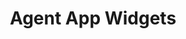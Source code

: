 ---
title: "Agent App Widgets"
desc: "Load a web page or an application right inside the LiveChat Agent App."
tagline: "Embed your service inside LiveChat Agent App"
color: "#46b776"
type: "agent-app"
menuTitle: Agent App <br/><u>Widgets</u>
compatible: true
hideSearch: true
weight: 2
---